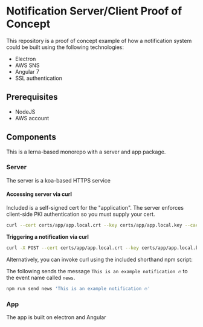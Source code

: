 # Notification Server/Client Proof of Concept

This repository is a proof of concept example of how a notification system could be built using the following technologies:

-   Electron
-   AWS SNS
-   Angular 7
-   SSL authentication

## Prerequisites

-   NodeJS
-   AWS account

## Components

This is a lerna-based monorepo with a server and app package.

### Server

The server is a koa-based HTTPS service

#### Accessing server via curl

Included is a self-signed cert for the "application". The server enforces client-side PKI authentication so you must supply your cert.

```bash
curl --cert certs/app/app.local.crt --key certs/app/app.local.key --cacert certs/ca/myCA.pem https://server.local:3001/
```

**Triggering a notification via curl**

```bash
curl -X POST --cert certs/app/app.local.crt --key certs/app/app.local.key --cacert certs/ca/myCA.pem -d '{ "eventName":"news", "data":{"level":"info","message":"this is from curl"}}' -H 'Content-Type: application/json' https://server.local:3001/publish
```

Alternatively, you can invoke curl using the included shorthand npm script:

The following sends the message `This is an example notification 🔥` to the event name called `news`.

```bash
npm run send news 'This is an example notification 🔥'
```

### App

The app is built on electron and Angular
